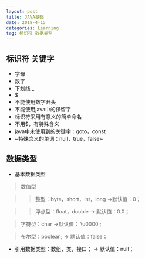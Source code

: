 ```yaml
---
layout: post
title: JAVA基础
date: 2018-4-15
categories: Learning
tag: 标识符 数据类型
---
```


## 标识符 关键字
* 字母
* 数字
* 下划线 _
* $
* 不能使用数字开头
* 不能使用java中的保留字
* 标识符采用有意义的简单命名
* 不用$，有特殊含义
* java中未使用到的关键字：goto，const
* ~特殊含义的单词：null，true，false~

## 数据类型

* 基本数据类型

> 数值型

>> 整型：byte，short，int，long ->默认值：0；  

>> 浮点型：float，double -> 默认值：0.0；

> 字符型：char ->默认值：  \u0000 ;

> 布尔型：boolean; -> 默认值：false；

* 引用数据类型：数组，类，接口；
-> 默认值：null；
